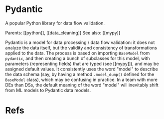 # Pydantic

A popular Python library for data flow validation.

Parents: [[python]], [[data_cleaning]]
See also: [[mypy]]


Pydantic is a model for data processing / data flow validation: it does not analyze the data itself, but the validity and consistency of transformations applied to the data. The process is based on importing `BaseModel` from `pydantic`, and then creating a bunch of subclasses for this model, with parameters (representing fields) that are typed (see [[mypy]]), and may be assigned default values. It consistently uses the word "model" to describe the data schema (say, by having a method `.model_dump()` defined for the `BaseModel` class), which may be confusing in practice. In a team with more DEs than DSs, the default meaning of the word "model" will inevitably shift from ML models to Pydantic data models.

# Refs